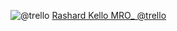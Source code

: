 ![@trello](https://upload.wikimedia.org/wikipedia/en/8/8c/Trello_logo.svg)
[Rashard Kello MRO_ @trello](https://trello.com/b/FWO7m3St/rashardmro)